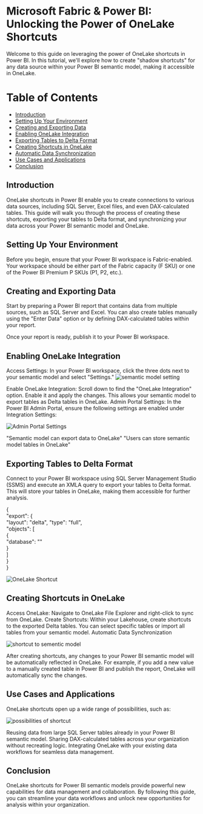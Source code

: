 # Microsoft Fabric & Power BI: Unlocking the Power of OneLake Shortcuts
 Welcome to this guide on leveraging the power of OneLake shortcuts in Power BI. In this tutorial, we'll explore how to create "shadow shortcuts" for any data source within your Power BI semantic model, making it accessible in OneLake.
# Table of Contents
- [Introduction](#introduction)
- [Setting Up Your Environment](#setting-up-your-environment)
- [Creating and Exporting Data](#creating-and-exporting-data)
- [Enabling OneLake Integration](#enabling-onelake-integration)
- [Exporting Tables to Delta Format](#exporting-tables-to-delta-format)
- [Creating Shortcuts in OneLake](#creating-shortcuts-in-oneLake)
- [Automatic Data Synchronization](#automatic-data-synchronization)
- [Use Cases and Applications](#use-cases-and-applications)
- [Conclusion](#conclusion)

## Introduction
OneLake shortcuts in Power BI enable you to create connections to various data sources, including SQL Server, Excel files, and even DAX-calculated tables. This guide will walk you through the process of creating these shortcuts, exporting your tables to Delta format, and synchronizing your data across your Power BI semantic model and OneLake.

## Setting Up Your Environment
Before you begin, ensure that your Power BI workspace is Fabric-enabled. Your workspace should be either part of the Fabric capacity (F SKU) or one of the Power BI Premium P SKUs (P1, P2, etc.).

## Creating and Exporting Data
Start by preparing a Power BI report that contains data from multiple sources, such as SQL Server and Excel. You can also create tables manually using the "Enter Data" option or by defining DAX-calculated tables within your report.

Once your report is ready, publish it to your Power BI workspace.

## Enabling OneLake Integration
Access Settings: In your Power BI workspace, click the three dots next to your semantic model and select "Settings."
![semantic model setting](https://github.com/user-attachments/assets/b4cc1229-4483-4c9a-b4e7-c9ef24b54bfe)

Enable OneLake Integration: Scroll down to find the "OneLake Integration" option. Enable it and apply the changes. This allows your semantic model to export tables as Delta tables in OneLake.
Admin Portal Settings: In the Power BI Admin Portal, ensure the following settings are enabled under Integration Settings:

![Admin Portal Settings](https://github.com/user-attachments/assets/e3bf0c58-cb31-4e66-8f20-ff5880f5dbb0)

"Semantic model can export data to OneLake"
"Users can store semantic model tables in OneLake"

## Exporting Tables to Delta Format
Connect to your Power BI workspace using SQL Server Management Studio (SSMS) and execute an XMLA query to export your tables to Delta format. This will store your tables in OneLake, making them accessible for further analysis.

{  
 "export": {  
   "layout": "delta",
   "type": "full",  
   "objects": [  
     {  
       "database": "<database name>"  
     }  
   ]  
 }  
}

![OneLake Shortcut](https://github.com/user-attachments/assets/6be521c4-750d-4aa8-96b4-ddaf965f53d2)


## Creating Shortcuts in OneLake
Access OneLake: Navigate to OneLake File Explorer and right-click to sync from OneLake.
Create Shortcuts: Within your Lakehouse, create shortcuts to the exported Delta tables. You can select specific tables or import all tables from your semantic model.
Automatic Data Synchronization

![shortcut to sementic model](https://github.com/user-attachments/assets/febb8c83-b5c2-4747-b9dc-cf360c62b1c3)


After creating shortcuts, any changes to your Power BI semantic model will be automatically reflected in OneLake. For example, if you add a new value to a manually created table in Power BI and publish the report, OneLake will automatically sync the changes.

## Use Cases and Applications
OneLake shortcuts open up a wide range of possibilities, such as:

![possibilities of shortcut](https://github.com/user-attachments/assets/e0768555-d0b8-4189-bc33-5a019669b204)


Reusing data from large SQL Server tables already in your Power BI semantic model.
Sharing DAX-calculated tables across your organization without recreating logic.
Integrating OneLake with your existing data workflows for seamless data management.

## Conclusion
OneLake shortcuts for Power BI semantic models provide powerful new capabilities for data management and collaboration. By following this guide, you can streamline your data workflows and unlock new opportunities for analysis within your organization.
